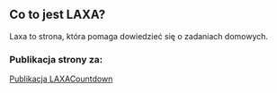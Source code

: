 ## Co to jest LAXA?
Laxa to strona, która pomaga dowiedzieć się o zadaniach domowych.
### Publikacja strony za:
<div data-type="countdown" data-id="337463" class="tickcounter" style="width: 100%; position: relative; padding-bottom: 25%"><a href="//www.tickcounter.com/countdown/337463/publikacja-laxa" title="Publikacja LAXA">Publikacja LAXA</a><a href="//www.tickcounter.com/" title="Countdown">Countdown</a></div><script>(function(d, s, id) { var js, pjs = d.getElementsByTagName(s)[0]; if (d.getElementById(id)) return; js = d.createElement(s); js.id = id; js.src = "//www.tickcounter.com/static/js/loader.js"; pjs.parentNode.insertBefore(js, pjs); }(document, "script", "tickcounter-sdk"));</script>

